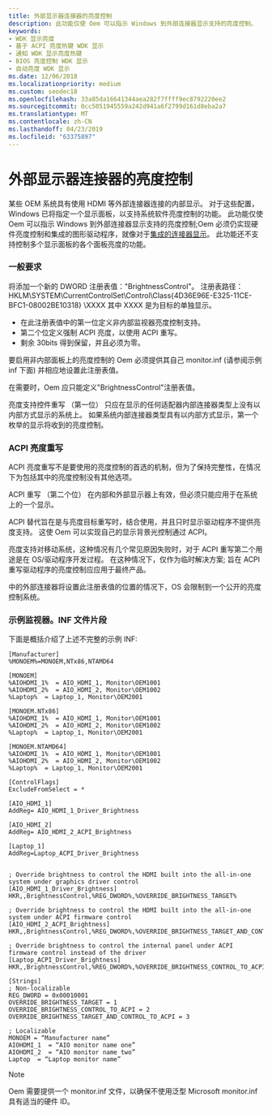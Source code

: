 ```yaml
---
title: 外部显示器连接器的亮度控制
description: 此功能仅使 Oem 可以指示 Windows 到外部连接器显示支持的亮度控制。
keywords:
- WDK 显示亮度
- 基于 ACPI 亮度热键 WDK 显示
- 通知 WDK 显示亮度热键
- BIOS 亮度控制 WDK 显示
- 自动亮度 WDK 显示
ms.date: 12/06/2018
ms.localizationpriority: medium
ms.custom: seodec18
ms.openlocfilehash: 33a85da16641344aea282f7ffff9ec8792220ee2
ms.sourcegitcommit: 0cc5051945559a242d941a6f2799d161d8eba2a7
ms.translationtype: MT
ms.contentlocale: zh-CN
ms.lasthandoff: 04/23/2019
ms.locfileid: "63375897"
---
```

# <a name="brightness-controls-for-external-display-connectors"></a>外部显示器连接器的亮度控制

某些 OEM 系统具有使用 HDMI 等外部连接器连接的内部显示。 对于这些配置，Windows 已将指定一个显示面板，以支持系统软件亮度控制的功能。
此功能仅使 Oem 可以指示 Windows 到外部连接器显示支持的亮度控制;Oem 必须仍实现硬件亮度控制和集成的图形驱动程序，就像对于[集成的连接器显示](https://docs.microsoft.com/windows-hardware/drivers/display/supporting-brightness-controls-on-integrated-display-panels)。 此功能还不支持控制多个显示面板的各个面板亮度的功能。


### <a name="general-requirements"></a>一般要求

将添加一个新的 DWORD 注册表值："BrightnessControl"。
注册表路径：HKLM\SYSTEM\CurrentControlSet\Control\Class\{4D36E96E-E325-11CE-BFC1-08002BE10318} \XXXX 其中 XXXX 是为目标的单独显示。  


*   在此注册表值中的第一位定义非内部监视器亮度控制支持。
*   第二个位定义强制 ACPI 亮度，以使用 ACPI 重写。
*   剩余 30bits 得到保留，并且必须为零。  

要启用非内部面板上的亮度控制的 Oem 必须提供其自己 monitor.inf (请参阅示例 inf 下面) 并相应地设置此注册表值。 

在需要时，Oem 应只能定义"BrightnessControl"注册表值。 

亮度支持控件重写 （第一位） 只应在显示的任何适配器内部连接器类型上没有以内部方式显示的系统上。 如果系统内部连接器类型具有以内部方式显示，第一个枚举的显示将收到的亮度控制。


### <a name="acpi-brightness-override"></a>ACPI 亮度重写

ACPI 亮度重写不是要使用的亮度控制的首选的机制，但为了保持完整性，在情况下为包括其中的亮度控制没有其他选项。

ACPI 重写 （第二个位） 在内部和外部显示器上有效，但必须只能应用于在系统上的一个显示。

ACPI 替代旨在是与亮度目标重写时，结合使用，并且只时显示驱动程序不提供亮度支持。  这使 Oem 可以实现自己的显示背景光控制通过 ACPI。 

亮度支持对移动系统，这种情况有几个常见原因失败时，对于 ACPI 重写第二个用途是在 OS/驱动程序开发过程。 在这种情况下，仅作为临时解决方案; 旨在 ACPI 重写驱动程序的亮度控制应应用于最终产品。

中的外部连接器将设置此注册表值的位置的情况下，OS 会限制到一个公开的亮度控制系统。


### <a name="sample-monitorinf-file-fragment"></a>示例监视器。INF 文件片段

下面是概括介绍了上述不完整的示例 INF:

```inf
[Manufacturer]
%MONOEM%=MONOEM,NTx86,NTAMD64 
 
[MONOEM]  
%AIOHDMI_1%  = AIO_HDMI_1, Monitor\OEM1001
%AIOHDMI_2%  = AIO_HDMI_2, Monitor\OEM1002
%Laptop%  = Laptop_1, Monitor\OEM2001
 
[MONOEM.NTx86]
%AIOHDMI_1%  = AIO_HDMI_1, Monitor\OEM1001
%AIOHDMI_2%  = AIO_HDMI_2, Monitor\OEM1002
%Laptop%  = Laptop_1, Monitor\OEM2001
 
[MONOEM.NTAMD64]  
%AIOHDMI_1%  = AIO_HDMI_1, Monitor\OEM1001
%AIOHDMI_2%  = AIO_HDMI_2, Monitor\OEM1002
%Laptop%  = Laptop_1, Monitor\OEM2001
 
[ControlFlags]
ExcludeFromSelect = *
 
[AIO_HDMI_1]
AddReg= AIO_HDMI_1_Driver_Brightness
 
[AIO_HDMI_2]
AddReg= AIO_HDMI_2_ACPI_Brightness
 
[Laptop_1]
AddReg=Laptop_ACPI_Driver_Brightness
                                                                                     
 
; Override brightness to control the HDMI built into the all-in-one system under graphics driver control
[AIO_HDMI_1_Driver_Brightness]
HKR,,BrightnessControl,%REG_DWORD%,%OVERRIDE_BRIGHTNESS_TARGET%
 
; Override brightness to control the HDMI built into the all-in-one system under ACPI firmware control
[AIO_HDMI_2_ACPI_Brightness]
HKR,,BrightnessControl,%REG_DWORD%,%OVERRIDE_BRIGHTNESS_TARGET_AND_CONTROL_TO_ACPI%
 
; Override brightness to control the internal panel under ACPI firmware control instead of the driver
[Laptop_ACPI_Driver_Brightness]
HKR,,BrightnessControl,%REG_DWORD%,%OVERRIDE_BRIGHTNESS_CONTROL_TO_ACPI%
 
[Strings]
; Non-localizable
REG_DWORD = 0x00010001
OVERRIDE_BRIGHTNESS_TARGET = 1
OVERRIDE_BRIGHTNESS_CONTROL_TO_ACPI = 2
OVERRIDE_BRIGHTNESS_TARGET_AND_CONTROL_TO_ACPI = 3
 
; Localizable
MONOEM = “Manufacturer name” 
AIOHDMI_1  = “AIO monitor name one”
AIOHDMI_2  = “AIO monitor name two”
Laptop  = “Laptop monitor name”
```


> [!NOTE]
> Oem 需要提供一个 monitor.inf 文件，以确保不使用泛型 Microsoft monitor.inf 具有适当的硬件 ID。 

